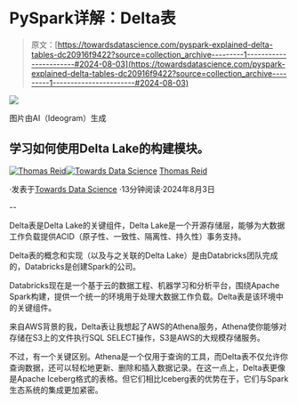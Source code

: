 # PySpark详解：Delta表

> 原文：[https://towardsdatascience.com/pyspark-explained-delta-tables-dc20916f9422?source=collection_archive---------1-----------------------#2024-08-03](https://towardsdatascience.com/pyspark-explained-delta-tables-dc20916f9422?source=collection_archive---------1-----------------------#2024-08-03)

![](../Images/bae84d4ee8032893a0948da08a6899c8.png)

图片由AI（Ideogram）生成

## 学习如何使用Delta Lake的构建模块。

[](https://medium.com/@thomas_reid?source=post_page---byline--dc20916f9422--------------------------------)[![Thomas Reid](../Images/c1b4e5f577272633ba07e5dbfd21c02d.png)](https://medium.com/@thomas_reid?source=post_page---byline--dc20916f9422--------------------------------)[](https://towardsdatascience.com/?source=post_page---byline--dc20916f9422--------------------------------)[![Towards Data Science](../Images/a6ff2676ffcc0c7aad8aaf1d79379785.png)](https://towardsdatascience.com/?source=post_page---byline--dc20916f9422--------------------------------) [Thomas Reid](https://medium.com/@thomas_reid?source=post_page---byline--dc20916f9422--------------------------------)

·发表于[Towards Data Science](https://towardsdatascience.com/?source=post_page---byline--dc20916f9422--------------------------------) ·13分钟阅读·2024年8月3日

--

Delta表是Delta Lake的关键组件，Delta Lake是一个开源存储层，能够为大数据工作负载提供ACID（原子性、一致性、隔离性、持久性）事务支持。

Delta表的概念和实现（以及与之关联的Delta Lake）是由Databricks团队完成的，Databricks是创建Spark的公司。

Databricks现在是一个基于云的数据工程、机器学习和分析平台，围绕Apache Spark构建，提供一个统一的环境用于处理大数据工作负载。Delta表是该环境中的关键组件。

来自AWS背景的我，Delta表让我想起了AWS的Athena服务，Athena使你能够对存储在S3上的文件执行SQL SELECT操作，S3是AWS的大规模存储服务。

不过，有一个关键区别。Athena是一个仅用于查询的工具，而Delta表不仅允许你查询数据，还可以轻松地更新、删除和插入数据记录。在这一点上，Delta表更像是Apache Iceberg格式的表格。但它们相比Iceberg表的优势在于，它们与Spark生态系统的集成更加紧密。
